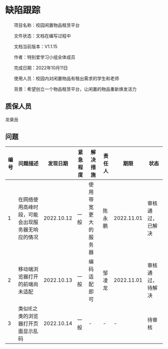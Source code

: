 # 缺陷跟踪

&emsp;&emsp;项目名称：校园闲置物品租赁平台

&emsp;&emsp;文件状态：文档在编写过程中

&emsp;&emsp;文档当前版本：V1.1.15

&emsp;&emsp;作者：特别爱学习小组全体成员

&emsp;&emsp;完成日期：2022年10月11日

&emsp;&emsp;使用人员：校园内对闲置物品有租出需求的学生和老师

&emsp;&emsp;背景：希望创立一个物品租赁平台，让闲置的物品重新焕发活力

## 质保人员
龙昊岳
## 问题

<table>
<thead>
<tr>
<th>编号</th>
<th>问题描述</th>
<th>发现日期</th>
<th>紧急程度</th>
<th>解决措施</th>
<th>责任人</th>
<th>期限</th>
<th>状态</th>
</tr>
</thead>
<tbody>
<tr>
<td>1</td>
<td>在网络使用高峰时段，可能会出现服务器无响应的情况</td>
<td>2022.10.12</td>
<td>一般</td>
<td>使用带宽更大的服务器</td>
<td>陈永鹏</td>
<td>2022.11.01</td>
<td>审核通过，已解决</td>
</tr>
<tr>
<td>2</td>
<td>移动端浏览器打开的前端尚未适配</td>
<td>2022.10.13</td>
<td>一般</td>
<td>编码适配即可</td>
<td>邹凌龙</td>
<td>2022.11.01</td>
<td>审核通过，待解决</td>
</tr>
<tr>
<td>3</td>
<td>类似IE之类的浏览器打开页面显示乱码</td>
<td>2022.10.14</td>
<td>一般</td>
<td>-</td>
<td>-</td>
<td>-</td>
<td>待审核</td>
</tr>
</tbody>
</table>